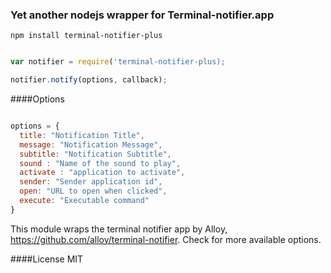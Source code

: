 ### Yet another nodejs wrapper for Terminal-notifier.app

```
npm install terminal-notifier-plus
```

```js

var notifier = require('terminal-notifier-plus);

notifier.notify(options, callback);

```

####Options


```js

options = {
  title: "Notification Title",
  message: "Notification Message",
  subtitle: "Notification Subtitle",
  sound : "Name of the sound to play",
  activate : "application to activate",
  sender: "Sender application id",
  open: "URL to open when clicked",
  execute: "Executable command"
}

```

This module wraps the terminal notifier app by Alloy, https://github.com/alloy/terminal-notifier. Check for more available options.

####License
MIT